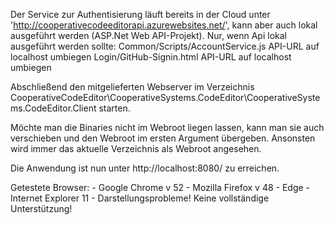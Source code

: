 Der Service zur Authentisierung läuft bereits in der Cloud unter 'http://cooperativecodeeditorapi.azurewebsites.net/', kann aber auch lokal ausgeführt werden (ASP.Net Web API-Projekt).
        Nur, wenn Api lokal ausgeführt werden sollte: 
            Common/Scripts/AccountService.js API-URL auf localhost umbiegen
            Login/GitHub-Signin.html API-URL auf localhost umbiegen

Abschließend den mitgelieferten Webserver im Verzeichnis CooperativeCodeEditor\CooperativeSystems.CodeEditor\CooperativeSystems.CodeEditor.Client starten. 

Möchte man die Binaries nicht im Webroot liegen lassen, kann man sie auch verschieben und den Webroot im ersten Argument übergeben. Ansonsten wird immer das aktuelle Verzeichnis als Webroot angesehen.

Die Anwendung ist nun unter http://localhost:8080/ zu erreichen.

Getestete Browser:
    - Google Chrome v 52
    - Mozilla Firefox v 48
    - Edge
    - Internet Explorer 11 - Darstellungsprobleme! Keine vollständige Unterstützung!
